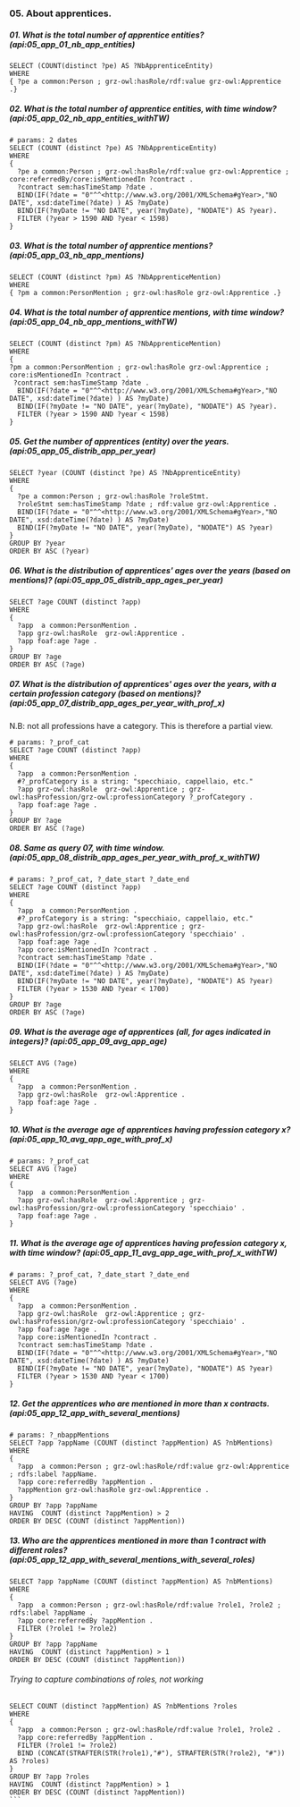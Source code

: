 
### 05. About apprentices.

##### 01. What is the total number of apprentice entities? (api:05_app_01_nb_app_entities)

```sparql
SELECT (COUNT(distinct ?pe) AS ?NbApprenticeEntity)
WHERE
{ ?pe a common:Person ; grz-owl:hasRole/rdf:value grz-owl:Apprentice .}
```

##### 02. What is the total number of apprentice entities, with time window? (api:05_app_02_nb_app_entities_withTW)
```sparql
# params: 2 dates
SELECT (COUNT (distinct ?pe) AS ?NbApprenticeEntity)
WHERE
{ 
  ?pe a common:Person ; grz-owl:hasRole/rdf:value grz-owl:Apprentice ; core:referredBy/core:isMentionedIn ?contract .
  ?contract sem:hasTimeStamp ?date .
  BIND(IF(?date = "0"^^<http://www.w3.org/2001/XMLSchema#gYear>,"NO DATE", xsd:dateTime(?date) ) AS ?myDate) 
  BIND(IF(?myDate != "NO DATE", year(?myDate), "NODATE") AS ?year).
  FILTER (?year > 1590 AND ?year < 1598)
}
```

##### 03. What is the total number of apprentice mentions? (api:05_app_03_nb_app_mentions)
```sparql
SELECT (COUNT (distinct ?pm) AS ?NbApprenticeMention)
WHERE
{ ?pm a common:PersonMention ; grz-owl:hasRole grz-owl:Apprentice .}
```

##### 04. What is the total number of apprentice mentions, with time window? (api:05_app_04_nb_app_mentions_withTW)
```sparql
SELECT (COUNT (distinct ?pm) AS ?NbApprenticeMention)
WHERE
{ 
?pm a common:PersonMention ; grz-owl:hasRole grz-owl:Apprentice ; core:isMentionedIn ?contract .
 ?contract sem:hasTimeStamp ?date .
  BIND(IF(?date = "0"^^<http://www.w3.org/2001/XMLSchema#gYear>,"NO DATE", xsd:dateTime(?date) ) AS ?myDate) 
  BIND(IF(?myDate != "NO DATE", year(?myDate), "NODATE") AS ?year).
  FILTER (?year > 1590 AND ?year < 1598)
}
```

##### 05. Get the number of apprentices (entity) over the years. (api:05_app_05_distrib_app_per_year)
```sparql
SELECT ?year (COUNT (distinct ?pe) AS ?NbApprenticeEntity)
WHERE
{
  ?pe a common:Person ; grz-owl:hasRole ?roleStmt.
  ?roleStmt sem:hasTimeStamp ?date ; rdf:value grz-owl:Apprentice .
  BIND(IF(?date = "0"^^<http://www.w3.org/2001/XMLSchema#gYear>,"NO DATE", xsd:dateTime(?date) ) AS ?myDate) 
  BIND(IF(?myDate != "NO DATE", year(?myDate), "NODATE") AS ?year)
}
GROUP BY ?year
ORDER BY ASC (?year)
```

##### 06. What is the distribution of apprentices' ages over the years (based on mentions)? (api:05_app_05_distrib_app_ages_per_year)
```sparql
SELECT ?age COUNT (distinct ?app) 
WHERE
{
  ?app  a common:PersonMention .
  ?app grz-owl:hasRole  grz-owl:Apprentice .
  ?app foaf:age ?age .
}
GROUP BY ?age
ORDER BY ASC (?age)
```

##### 07. What is the distribution of apprentices' ages over the years, with a certain profession category (based on mentions)? (api:05_app_07_distrib_app_ages_per_year_with_prof_x)
N.B: not all professions have a category. This is therefore a partial view.
```sparql
# params: ?_prof_cat
SELECT ?age COUNT (distinct ?app) 
WHERE
{
  ?app  a common:PersonMention .
  #?_profCategory is a string: "specchiaio, cappellaio, etc."
  ?app grz-owl:hasRole  grz-owl:Apprentice ; grz-owl:hasProfession/grz-owl:professionCategory ?_profCategory .
  ?app foaf:age ?age .
}
GROUP BY ?age
ORDER BY ASC (?age)
```

##### 08. Same as query 07, with time window. (api:05_app_08_distrib_app_ages_per_year_with_prof_x_withTW)
```sparql
# params: ?_prof_cat, ?_date_start ?_date_end
SELECT ?age COUNT (distinct ?app) 
WHERE
{
  ?app  a common:PersonMention .
  #?_profCategory is a string: "specchiaio, cappellaio, etc."
  ?app grz-owl:hasRole  grz-owl:Apprentice ; grz-owl:hasProfession/grz-owl:professionCategory 'specchiaio' .
  ?app foaf:age ?age .
  ?app core:isMentionedIn ?contract .
  ?contract sem:hasTimeStamp ?date . 
  BIND(IF(?date = "0"^^<http://www.w3.org/2001/XMLSchema#gYear>,"NO DATE", xsd:dateTime(?date) ) AS ?myDate) 
  BIND(IF(?myDate != "NO DATE", year(?myDate), "NODATE") AS ?year)
  FILTER (?year > 1530 AND ?year < 1700)
}
GROUP BY ?age
ORDER BY ASC (?age)
```

##### 09. What is the average age of apprentices (all, for ages indicated in integers)? (api:05_app_09_avg_app_age)
```sparql
SELECT AVG (?age)
WHERE
{
  ?app  a common:PersonMention .
  ?app grz-owl:hasRole  grz-owl:Apprentice .
  ?app foaf:age ?age .
}
```

##### 10. What is the average age of apprentices having profession category x? (api:05_app_10_avg_app_age_with_prof_x)
```sparql
# params: ?_prof_cat
SELECT AVG (?age)
WHERE
{
  ?app  a common:PersonMention .
  ?app grz-owl:hasRole  grz-owl:Apprentice ; grz-owl:hasProfession/grz-owl:professionCategory 'specchiaio' .
  ?app foaf:age ?age .
}
```

##### 11. What is the average age of apprentices having profession category x, with time window? (api:05_app_11_avg_app_age_with_prof_x_withTW)
```sparql
# params: ?_prof_cat, ?_date_start ?_date_end
SELECT AVG (?age)
WHERE
{
  ?app  a common:PersonMention .
  ?app grz-owl:hasRole  grz-owl:Apprentice ; grz-owl:hasProfession/grz-owl:professionCategory 'specchiaio' .
  ?app foaf:age ?age .
  ?app core:isMentionedIn ?contract .
  ?contract sem:hasTimeStamp ?date . 
  BIND(IF(?date = "0"^^<http://www.w3.org/2001/XMLSchema#gYear>,"NO DATE", xsd:dateTime(?date) ) AS ?myDate) 
  BIND(IF(?myDate != "NO DATE", year(?myDate), "NODATE") AS ?year)
  FILTER (?year > 1530 AND ?year < 1700)
}
```

##### 12. Get the apprentices who are mentioned in more than x contracts. (api:05_app_12_app_with_several_mentions)
```sparql
# params: ?_nbappMentions
SELECT ?app ?appName (COUNT (distinct ?appMention) AS ?nbMentions)
WHERE
{
  ?app  a common:Person ; grz-owl:hasRole/rdf:value grz-owl:Apprentice ; rdfs:label ?appName.
  ?app core:referredBy ?appMention .
  ?appMention grz-owl:hasRole grz-owl:Apprentice .
}
GROUP BY ?app ?appName
HAVING  COUNT (distinct ?appMention) > 2
ORDER BY DESC (COUNT (distinct ?appMention))
```

##### 13. Who are the apprentices mentioned in more than 1 contract with different roles? (api:05_app_12_app_with_several_mentions_with_several_roles)
```sparql
SELECT ?app ?appName (COUNT (distinct ?appMention) AS ?nbMentions)
WHERE
{
  ?app  a common:Person ; grz-owl:hasRole/rdf:value ?role1, ?role2 ; rdfs:label ?appName .
  ?app core:referredBy ?appMention .
  FILTER (?role1 != ?role2)
}
GROUP BY ?app ?appName
HAVING  COUNT (distinct ?appMention) > 1
ORDER BY DESC (COUNT (distinct ?appMention))
```

###### Trying to capture combinations of roles, not working 
```` sparql
SELECT COUNT (distinct ?appMention) AS ?nbMentions ?roles
WHERE
{
  ?app  a common:Person ; grz-owl:hasRole/rdf:value ?role1, ?role2 .
  ?app core:referredBy ?appMention .
  FILTER (?role1 != ?role2)
  BIND (CONCAT(STRAFTER(STR(?role1),"#"), STRAFTER(STR(?role2), "#")) AS ?roles)
}
GROUP BY ?app ?roles
HAVING  COUNT (distinct ?appMention) > 1
ORDER BY DESC (COUNT (distinct ?appMention))
```

